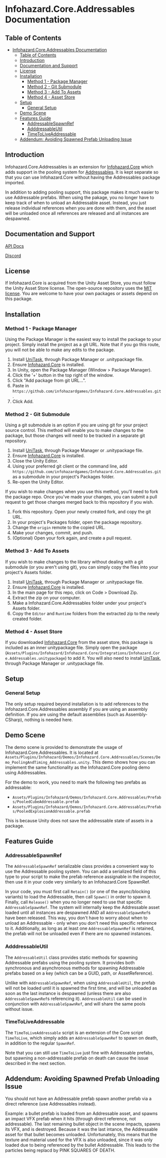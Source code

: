 ﻿# Infohazard.Core.Addressables Documentation

## Table of Contents

- [Infohazard.Core.Addressables Documentation](#infohazardcoreaddressables-documentation)
  - [Table of Contents](#table-of-contents)
  - [Introduction](#introduction)
  - [Documentation and Support](#documentation-and-support)
  - [License](#license)
  - [Installation](#installation)
    - [Method 1 - Package Manager](#method-1---package-manager)
    - [Method 2 - Git Submodule](#method-2---git-submodule)
    - [Method 3 - Add To Assets](#method-3---add-to-assets)
    - [Method 4 - Asset Store](#method-4---asset-store)
  - [Setup](#setup)
    - [General Setup](#general-setup)
  - [Demo Scene](#demo-scene)
  - [Features Guide](#features-guide)
    - [AddressableSpawnRef](#addressablespawnref)
    - [AdddressableUtil](#adddressableutil)
    - [TimeToLiveAddressable](#timetoliveaddressable)
  - [Addendum: Avoiding Spawned Prefab Unloading Issue](#addendum-avoiding-spawned-prefab-unloading-issue)

## Introduction

Infohazard.Core.Addressables is an extension for [Infohazard.Core](https://github.com/infohazardgames/Infohazard.Core) which adds support in the pooling system for [Addressables](https://docs.unity3d.com/Manual/com.unity.addressables.html). It is kept separate so that you can use Infohazard.Core without having the Addressables package imported.

In addition to adding pooling support, this package makes it much easier to use Addressable prefabs. When using the pakage, you no longer have to keep track of when to unload an Addressable asset. Instead, you just release individual references when you are done with them, and the asset will be unloaded once all references are released and all instances are despawned.

## Documentation and Support

[API Docs](https://www.infohazardgames.com/docs/Infohazard.Core.Addressables/html/)

[Discord](https://discord.gg/V2jTnpS8zZ)

## License

If Infohazard.Core is acquired from the Unity Asset Store, you must follow the Unity Asset Store license.
The open-source repository uses the [MIT license](https://opensource.org/licenses/MIT).
You are welcome to have your own packages or assets depend on this package.

## Installation

### Method 1 - Package Manager

Using the Package Manager is the easiest way to install the package to your project. Simply install the project as a git URL. Note that if you go this route, you will not be able to make any edits to the package.

1. Install [UniTask](https://github.com/Cysharp/UniTask), through Package Manager or .unitypackage file.
2. Ensure [Infohazard.Core](https://github.com/infohazardgames/Infohazard.Core) is installed.
3. In Unity, open the Package Manager (Window > Package Manager).
4. Click the '+' button in the top right of the window.
5. Click "Add package from git URL...".
6. Paste in `https://github.com/infohazardgames/Infohazard.Core.Addressables.git`.
7. Click Add.

### Method 2 - Git Submodule

Using a git submodule is an option if you are using git for your project source control. This method will enable you to make changes to the package, but those changes will need to be tracked in a separate git repository.

1. Install [UniTask](https://github.com/Cysharp/UniTask), through Package Manager or .unitypackage file.
2. Ensure [Infohazard.Core](https://github.com/infohazardgames/Infohazard.Core) is installed.
3. Close the Unity Editor.
4. Using your preferred git client or the command line, add `https://github.com/infohazardgames/Infohazard.Core.Addressables.git` as a submodule in your project's Packages folder.
5. Re-open the Unity Editor.

If you wish to make changes when you use this method, you'll need to fork the package repo. Once you've made your changes, you can submit a pull request to get those changes merged back to this repository if you wish.

1. Fork this repository. Open your newly created fork, and copy the git URL.
2. In your project's Packages folder, open the package repository.
3. Change the `origin` remote to the copied URL.
4. Make your changes, commit, and push.
5. (Optional) Open your fork again, and create a pull request.

### Method 3 - Add To Assets

If you wish to make changes to the library without dealing with a git submodule (or you aren't using git), you can simply copy the files into your project's Assets folder.

1. Install [UniTask](https://github.com/Cysharp/UniTask), through Package Manager or .unitypackage file.
2. Ensure [Infohazard.Core](https://github.com/infohazardgames/Infohazard.Core) is installed.
3. In the main page for this repo, click on Code > Download Zip.
4. Extract the zip on your computer.
5. Make a Infohazard.Core.Addressables folder under your project's Assets folder.
6. Copy the `Editor` and `Runtime` folders from the extracted zip to the newly created folder.

### Method 4 - Asset Store

If you downloaded [Infohazard.Core](https://assetstore.unity.com/packages/add-ons/infohazard-core-utility-library-235104) from the asset store, this package is included as an inner unitypackage file. Simply open the package (`Assets/Plugins/Infohazard/Infohazard.Core/Integrations/Infohazard.Core.Addressables.unitypackage`) to add it. You will also need to install [UniTask](https://github.com/Cysharp/UniTask), through Package Manager or .unitypackage file.

## Setup

### General Setup

The only setup required beyond installation is to add references to the Infohazard.Core.Addressables assembly if you are using an assembly definition. If you are using the default assemblies (such as Assembly-CSharp), nothing is needed here.

## Demo Scene

The demo scene is provided to demonstrate the usage of Infohazard.Core.Addressables. It is located at `Assets/Plugins/Infohazard/Demos/Infohazard.Core.Addressables/Scenes/Demo_PoolingAndTiming_Addressables.unity`. This demo shows how you can implement the same functionality as the Infohazard.Core pooling demo using Addressables.

For the demo to work, you need to mark the following two prefabs as addressable:
 - `Assets/Plugins/Infohazard/Demos/Infohazard.Core.Addressables/Prefabs/PooledCubeAddressable.prefab`
 - `Assets/Plugins/Infohazard/Demos/Infohazard.Core.Addressables/Prefabs/PooledExplosionAddressable.prefab`

This is because Unity does not save the addressable state of assets in a package.

## Features Guide

### AddressableSpawnRef

The `AddressableSpawnRef` serializable class provides a convenient way to use the Addressable pooling system. You can add a serialized field of this type to your script to make the prefab reference assignable in the inspector, then use it in your code very similarly to an Infohazard.Core SpawnRef.

In your code, you must first call `Retain()` (or one of the async/blocking variants) to load the Addressable, then call `Spawn()` in order to spawn it. Finally, call `Release()` when you no longer need to use that specific `AddressableSpawnRef`. The system will internally keep the Addressable asset loaded until all instances are despawned AND all `AddressableSpawnRef`s have been released. This way, you don't have to worry about when to unload an Addressable - only when you don't need this specific reference to it. Additionally, as long as at least one `AddressableSpawnRef` is retained, the prefab will not be unloaded even if there are no spawned instances.

### AdddressableUtil

The `AddressableUtil` class provides static methods for spawning Addressable prefabs using the pooling system. It provides both synchronous and asynchronous methods for spawning Addressable prefabs based on a key (which can be a GUID, path, or AssetReference).

Unlike with `AddressableSpawnRef`, when using `AddressableUtil`, the prefab will not be loaded until it is spawned the first time, and will be unloaded as soon as the last instance is despawned (unless there are also `AddressableSpawnRef`s referencing it). `AddressableUtil` can be used in conjunction with `AddressableSpawnRef`, and will share the same pools without issue.

### TimeToLiveAddressable

The `TimeToLiveAddressable` script is an extension of the Core script `TimeToLive`, which simply adds an `AddressableSpawnRef` to spawn on death, in addition to the regular `SpawnRef`.

Note that you can still use `TimeToLive` just fine with Addressable prefabs, but spawning a non-addressable prefab on death can cause the issue described in the next section.

## Addendum: Avoiding Spawned Prefab Unloading Issue

You should not have an Addressable prefab spawn another prefab via a direct reference (use Addressables instead).

Example: a bullet prefab is loaded from an Addressable asset, and spawns an impact VFX prefab when it hits (through direct reference, not addressable). The last remaining bullet object in the scene impacts, spawns its VFX, and is destroyed. Because it was the last intance, the Addressable asset for that bullet becomes unloaded. Unfortunately, this means that the texture and material used for the VFX is also unloaded, since it was only loaded due to being referenced by the bullet Addressable. This leads to the particles being replacd by PINK SQUARES OF DEATH.
